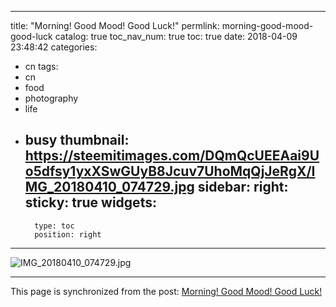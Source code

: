 
---
title: "Morning! Good Mood! Good Luck!"
permlink: morning-good-mood-good-luck
catalog: true
toc_nav_num: true
toc: true
date: 2018-04-09 23:48:42
categories:
- cn
tags:
- cn
- food
- photography
- life
- busy
thumbnail: https://steemitimages.com/DQmQcUEEAai9Uo5dfsy1yxXSwGUyB8Jcuv7UhoMqQjJeRgX/IMG_20180410_074729.jpg
sidebar:
    right:
        sticky: true
widgets:
    -
        type: toc
        position: right
---


![IMG_20180410_074729.jpg](https://steemitimages.com/DQmQcUEEAai9Uo5dfsy1yxXSwGUyB8Jcuv7UhoMqQjJeRgX/IMG_20180410_074729.jpg)

- - -

This page is synchronized from the post: [Morning! Good Mood! Good Luck!](https://steemit.com/@andrewma/morning-good-mood-good-luck)

